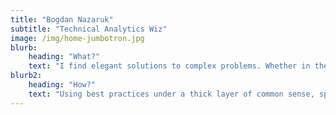 ```yaml
---
title: "Bogdan Nazaruk"
subtitle: "Technical Analytics Wiz"
image: /img/home-jumbotron.jpg
blurb:
    heading: "What?"
    text: "I find elegant solutions to complex problems. Whether in the realm of analytics tracking and reporting or in the realm of team leading, documentation and setting up proper business processes."
blurb2:
    heading: "How?"
    text: "Using best practices under a thick layer of common sense, sprinkled with generous professional communities support such as Measure, Liberta IRC or Stack Overflow"
---
```

